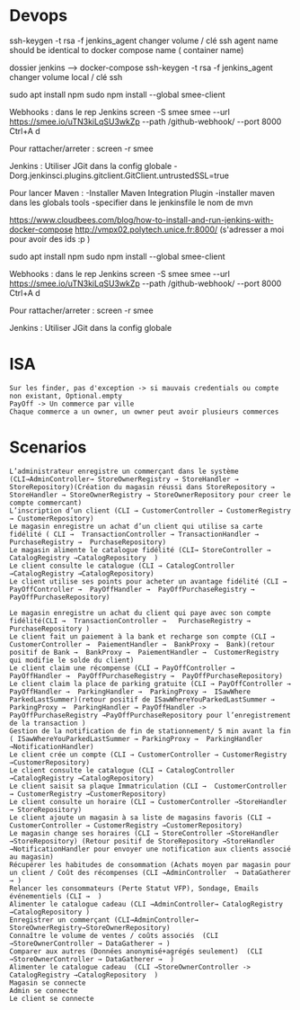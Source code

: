# Devops

ssh-keygen -t rsa -f jenkins_agent changer volume / clé ssh agent name should be identical to docker compose name (
container name)

dossier jenkins --> docker-compose ssh-keygen -t rsa -f jenkins_agent changer volume local / clé ssh

sudo apt install npm sudo npm install --global smee-client

Webhooks : dans le rep Jenkins screen -S smee smee --url https://smee.io/uTN3kiLqSU3wkZp --path /github-webhook/ --port
8000 Ctrl+A d

Pour rattacher/arreter :
screen -r smee

Jenkins :
Utiliser JGit dans la config globale -Dorg.jenkinsci.plugins.gitclient.GitClient.untrustedSSL=true

Pour lancer Maven :
-Installer Maven Integration Plugin -installer maven dans les globals tools -specifier dans le jenkinsfile le nom de mvn

https://www.cloudbees.com/blog/how-to-install-and-run-jenkins-with-docker-compose
http://vmpx02.polytech.unice.fr:8000/ (s'adresser a moi pour avoir des ids :p )

sudo apt install npm sudo npm install --global smee-client

Webhooks : dans le rep Jenkins screen -S smee smee --url https://smee.io/uTN3kiLqSU3wkZp --path /github-webhook/ --port
8000 Ctrl+A d

Pour rattacher/arreter :
screen -r smee

Jenkins :
Utiliser JGit dans la config globale

# ISA

    Sur les finder, pas d'exception -> si mauvais credentials ou compte non existant, Optional.empty
    PayOff -> Un commerce par ville
    Chaque commerce a un owner, un owner peut avoir plusieurs commerces

# Scenarios

    L’administrateur enregistre un commerçant dans le système (CLI→AdminController→ StoreOwnerRegistry → StoreHandler → StoreRepository)(Création du magasin réussi dans StoreRepository → StoreHandler → StoreOwnerRegistry → StoreOwnerRepository pour creer le compte commercant)
    L’inscription d’un client (CLI → CustomerController → CustomerRegistry → CustomerRepository)
    Le magasin enregistre un achat d’un client qui utilise sa carte fidélité ( CLI →  TransactionController → TransactionHandler → PurchaseRegistry →  PurchaseRepository)
    Le magasin alimente le catalogue fidélité (CLI→ StoreController → CatalogRegistry →CatalogRepository  )
    Le client consulte le catalogue (CLI → CatalogController →CatalogRegistry →CatalogRepository)
    Le client utilise ses points pour acheter un avantage fidélité (CLI → PayOffController →  PayOffHandler →  PayOffPurchaseRegistry →  PayOffPurchaseRepository)
    
    Le magasin enregistre un achat du client qui paye avec son compte fidélité(CLI →  TransactionController →   PurchaseRegistry →  PurchaseRepository )
    Le client fait un paiement à la bank et recharge son compte (CLI →  CustomerController →  PaiementHandler →  BankProxy →  Bank)(retour positif de Bank →  BankProxy →  PaiementHandler →  CustomerRegistry qui modifie le solde du client)
    Le client claim une récompense (CLI → PayOffController →  PayOffHandler →  PayOffPurchaseRegistry →  PayOffPurchaseRepository)
    Le client claim la place de parking gratuite (CLI → PayOffController →  PayOffHandler →  ParkingHandler →  ParkingProxy →  ISawWhere ParkedLastSummer)(retour positif de ISawWhereYouParkedLastSummer → ParkingProxy →  ParkingHandler → PayOffHandler -> PayOffPurchaseRegistry →PayOffPurchaseRepository pour l’enregistrement de la transaction )
    Gestion de la notification de fin de stationnement/ 5 min avant la fin ( ISawWhereYouParkedLastSummer → ParkingProxy →  ParkingHandler →NotificationHandler)
    Le client crée un compte (CLI → CustomerController → CustomerRegistry →CustomerRepository)
    Le client consulte le catalogue (CLI → CatalogController →CatalogRegistry →CatalogRepository)
    Le client saisit sa plaque Immatriculation (CLI →  CustomerController → CustomerRegistry →CustomerRepository)
    Le client consulte un horaire (CLI → CustomerController →StoreHandler → StoreRepository)
    Le client ajoute un magasin à sa liste de magasins favoris (CLI → CustomerController → CustomerRegistry →CustomerRepository)
    Le magasin change ses horaires (CLI → StoreController →StoreHandler →StoreRepository) (Retour positif de StoreRepository →StoreHandler →NotificationHandler pour envoyer une notification aux clients associé au magasin)
    Récupérer les habitudes de consommation (Achats moyen par magasin pour un client / Coût des récompenses (CLI →AdminController  → DataGatherer → )
    Relancer les consommateurs (Perte Statut VFP), Sondage, Emails événementiels (CLI →  )
    Alimenter le catalogue cadeau (CLI →AdminController→ CatalogRegistry →CatalogRepository )
    Enregistrer un commerçant (CLI→AdminController→ StoreOwnerRegistry→StoreOwnerRepository)
    Connaître le volume de ventes / coûts associés  (CLI →StoreOwnerController → DataGatherer → )
    Comparer aux autres (Données anonymisé+agrégés seulement)  (CLI →StoreOwnerController → DataGatherer →  )
    Alimenter le catalogue cadeau  (CLI →StoreOwnerController -> CatalogRegistry →CatalogRepository  )
    Magasin se connecte
    Admin se connecte
    Le client se connecte
